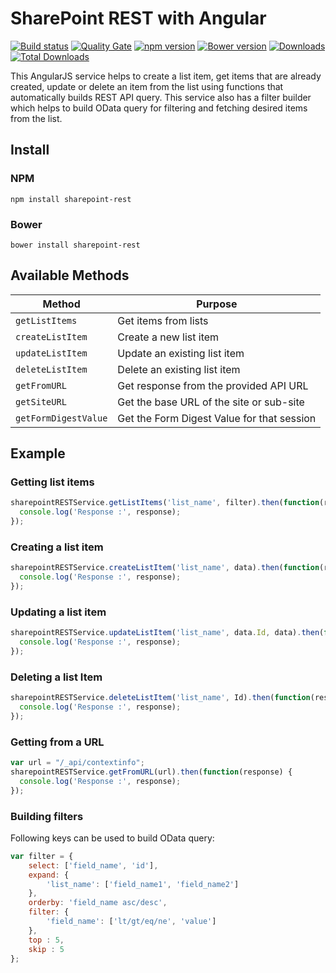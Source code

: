 # SharePoint REST with Angular

[![Build status](https://api.travis-ci.org/VijayaSankarN/sharepoint-rest.svg?branch=master)](https://travis-ci.org/VijayaSankarN/sharepoint-rest) 
[![Quality Gate](https://sonarcloud.io/api/badges/gate?key=sharepoint-rest)](https://sonarcloud.io/dashboard/index/sharepoint-rest)
[![npm version](https://badge.fury.io/js/sharepoint-rest.svg)](https://badge.fury.io/js/sharepoint-rest)
[![Bower version](https://badge.fury.io/bo/sharepoint-rest.svg)](https://badge.fury.io/bo/sharepoint-rest)
[![Downloads](https://img.shields.io/npm/dm/sharepoint-rest.svg)](https://www.npmjs.com/package/sharepoint-rest)
[![Total Downloads](https://img.shields.io/npm/dt/sharepoint-rest.svg)](https://www.npmjs.com/package/sharepoint-rest)

This AngularJS service helps to create a list item, get items that are already created, update or delete an item from the list using functions that automatically builds REST API query. This service also has a filter builder which helps to build OData query for filtering and fetching desired items from the list.

## Install

### NPM
```
npm install sharepoint-rest
```

### Bower
```
bower install sharepoint-rest
```

## Available Methods

| Method | Purpose |
|--------|---------|
| `getListItems` | Get items from lists |
| `createListItem` | Create a new list item |
| `updateListItem` | Update an existing list item |
| `deleteListItem` | Delete an existing list item |
| `getFromURL` | Get response from the provided API URL |
| `getSiteURL` | Get the base URL of the site or sub-site |
| `getFormDigestValue` | Get the Form Digest Value for that session |

## Example

### Getting list items
```Javascript
sharepointRESTService.getListItems('list_name', filter).then(function(response) {
  console.log('Response :', response);
});
```

### Creating a list item
```Javascript
sharepointRESTService.createListItem('list_name', data).then(function(response) {
  console.log('Response :', response);
});
```

### Updating a list item
```Javascript
sharepointRESTService.updateListItem('list_name', data.Id, data).then(function(response) {
  console.log('Response :', response);
});
```

### Deleting a list Item
```Javascript
sharepointRESTService.deleteListItem('list_name', Id).then(function(response) {
  console.log('Response :', response);
});
```

### Getting from a URL
```Javascript
var url = "/_api/contextinfo";
sharepointRESTService.getFromURL(url).then(function(response) {
  console.log('Response :', response);
});
```

### Building filters
Following keys can be used to build OData query:
```Javascript
var filter = {
    select: ['field_name', 'id'],
    expand: {
        'list_name': ['field_name1', 'field_name2']
    },
    orderby: 'field_name asc/desc',
    filter: {
        'field_name': ['lt/gt/eq/ne', 'value']
    },
    top : 5,
    skip : 5
};
```